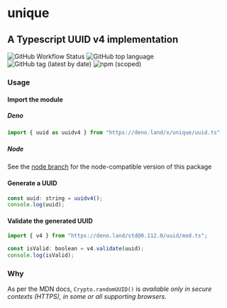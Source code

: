 # unique

## A Typescript UUID v4 implementation

![GitHub Workflow Status](https://img.shields.io/github/workflow/status/ma1ted/uuid/Test)
![GitHub top language](https://img.shields.io/github/languages/top/ma1ted/uuid)
![GitHub tag (latest by date)](https://img.shields.io/github/v/tag/ma1ted/uuid)
![npm (scoped)](https://img.shields.io/npm/v/@malted/unique)

### Usage

#### Import the module

##### Deno
```js
import { uuid as uuidv4 } from "https://deno.land/x/unique/uuid.ts"
```
##### Node
See the [node branch](https://github.com/ma1ted/unique/tree/node) for the node-compatible version of this package


#### Generate a UUID

```js
const uuid: string = uuidv4();
console.log(uuid);
```

#### Validate the generated UUID

```js
import { v4 } from "https://deno.land/std@0.112.0/uuid/mod.ts";

const isValid: boolean = v4.validate(uuid);
console.log(isValid);
```

### Why

As per the MDN docs, `Crypto.randomUUID()` is _available only in secure contexts
(HTTPS), in some or all supporting browsers_.

<!--https://wicg.github.io/uuid/#dom-crypto-randomuuid-->
